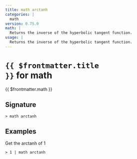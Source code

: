 ```yaml
---
title: math arctanh
categories: |
  math
version: 0.75.0
math: |
  Returns the inverse of the hyperbolic tangent function.
usage: |
  Returns the inverse of the hyperbolic tangent function.
---
```


# <code>{{ $frontmatter.title }}</code> for math

<div class='command-title'>{{ $frontmatter.math }}</div>

## Signature

```> math arctanh ```

## Examples

Get the arctanh of 1
```shell
> 1 | math arctanh
```
